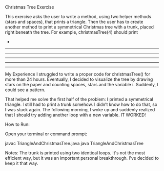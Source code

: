 Christmas Tree Exercise

This exercise asks the user to write a method, using two helper methods (stars and spaces), that prints a triangle. Then the user has to create another method to print a symmetrical Christmas tree with a trunk, placed right beneath the tree. 
For example, christmasTree(4) should print 

   *
  ***
 *****
*******
  ***
  ***

My Experience 
I struggled to write a proper code for christmasTree() for more than 24 hours. Eventually, I decided to visualize the tree by drawing stars on the paper and counting spaces, stars and the variable i. 
Suddenly, I could see a pattern. 

That helped me solve the first half of the problem: I printed a symmetrical triangle. I still had to print a trunk somehow. I didn’t know how to do that, so I was stuck again. 
The following morning, I woke up and suddenly realized that I should try adding another loop with a new variable. 
IT WORKED!  

How to Run:

Open your terminal or command prompt:

javac TriangleAndChristmasTree.java
java TriangleAndChristmasTree

Notes:
The trunk is printed using two identical loops. It's not the most efficient way, but it was an important personal breakthrough. I've decided to keep it that way. 